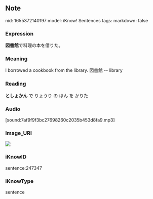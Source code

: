 ## Note
nid: 1655372140197
model: iKnow! Sentences
tags: 
markdown: false

### Expression
<b>図書館</b>で料理の本を借りた。

### Meaning
I borrowed a cookbook from the library.
図書館 -- library

### Reading
<b>としょかん</b> で りょうり の ほん を かりた

### Audio
[sound:7af9f9f3bc27698260c2035b453d8fa9.mp3]

### Image_URI
<img src="1c12084668899fa1b0034f0ca4264b81.jpg">

### iKnowID
sentence:247347

### iKnowType
sentence
